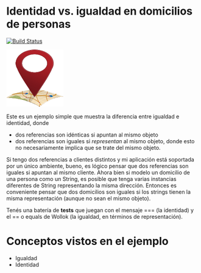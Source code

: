 # Identidad vs. igualdad en domicilios de personas
 
[![Build Status](https://travis-ci.org/wollok/igualdadIdentidadDomicilios.svg?branch=master)](https://travis-ci.org/wollok/igualdadIdentidadDomicilios)


<img src="img/address.png" height="150" width="150">

Este es un ejemplo simple que muestra la diferencia entre igualdad e identidad, donde 
* dos referencias son idénticas si apuntan al mismo objeto
* dos referencias son iguales si *representan* al mismo objeto, donde esto no necesariamente implica que se trate del mismo objeto.

Si tengo dos referencias a clientes distintos y mi aplicación está soportada por un único ambiente, bueno, es lógico pensar que dos referencias son iguales si apuntan al mismo cliente. Ahora bien si modelo un domicilio de una persona como un String, es posible que tenga varias instancias diferentes de String representando la misma dirección. Entonces es conveniente pensar que dos domicilios son iguales si los strings tienen la misma representación (aunque no sean el mismo objeto).

Tenés una batería de **tests** que juegan con el mensaje === (la identidad) y el == o equals de Wollok (la igualdad, en términos de representación).

# Conceptos vistos en el ejemplo

* Igualdad
* Identidad

